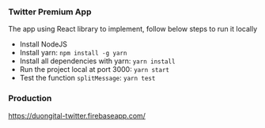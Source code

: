 ### Twitter Premium App

The app using React library to implement, follow below steps to run it locally

- Install NodeJS
- Install yarn: `npm install -g yarn`
- Install all dependencies with yarn: `yarn install`
- Run the project local at port 3000: `yarn start`
- Test the function `splitMessage`: `yarn test`

### Production

https://duongital-twitter.firebaseapp.com/
